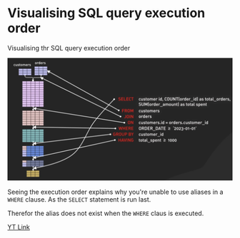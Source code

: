 # Visualising SQL query execution order

Visualising thr SQL query execution order

![query](images/../../../images/sql-query.png)

Seeing the execution order explains why you're unable to use aliases in a
`WHERE` clause. As the `SELECT` statement is run last.

Therefor the alias does not exist when the `WHERE` claus is executed.

[YT Link](https://youtu.be/BHwzDmr6d7s)

